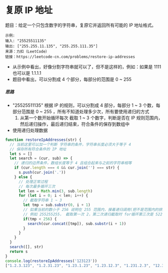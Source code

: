 # 复原 IP 地址
题目：给定一个只包含数字的字符串，复原它并返回所有可能的 IP 地址格式。

```
示例:
输入: "25525511135"
输出: ["255.255.11.135", "255.255.111.35"]
来源：力扣（LeetCode）
链接：https://leetcode-cn.com/problems/restore-ip-addresses
```
- 从示例中看出，好像分割字符串就可以了，但不是这样的，例如：如果是 1111 也可以是 1.1.1.1
- 题目中看出，可以分割成 4 个部分，每部分的范围是 0 ~ 255 

##### 思路
- "25525511135" 根据 IP 的规则，可以分割成 4 部分，每部分 1 ~ 3 个数，每部分范围是 0 ~ 255 ，所有不知道处理多少次，所有要使用递归的方式
  1. 从第一个数开始循环每次 截取 1 ~ 3 个数字，判断是否在 IP 规则范围内，然后递归操作，最后递归结束，符合条件的保存到数组中
- 使用递归处理数据
```js
function restoreIpAddresses(str) {
  // 当前这里可以加一个判断 字符串的条件，字符串长度必须大于等于 4
  // 保存所有符合条件的 IP 地址
  let s = []
  let search = (cur, sub) => {
    // 递归的边界条件，数组长度等于 4 且组合起来与之前的字符串相等
    if (cur.length === 4 && cur.join('') === str) {
      s.push(cur.join('.'))
    } else {
      // 处理正常过程
      // 每次最多循环三次
      let len = Math.min(3, sub.length)
      for (let i = 0; i < len; i++) {
        // 截取字符串 1 ~ 3
        let tmp = sub.substr(0, i + 1)
        // 如果当前的数小于 256 说明在 255 范围内，接着递归调用(把不是范围内的排出掉)
        // 例如 255255255， 截取第一次 2，第二次递归截取时 for循环第三次是 522 不在范围内
        if(tmp < 256) {
          search(cur.concat([tmp]), sub.substr(i + 1))
        }
      }
    }
  }
  search([], str)
  return s
}
console.log(restoreIpAddresses('123123'))
["1.2.3.123", "1.2.31.23", "1.23.1.23", "1.23.12.3", "1.231.2.3", "12.3.1.23", "12.3.12.3", "12.31.2.3", "123.1.2.3"]
```